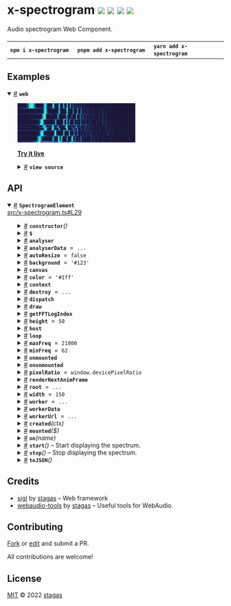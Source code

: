<h1>
x-spectrogram <a href="https://npmjs.org/package/x-spectrogram"><img src="https://img.shields.io/badge/npm-v2.0.1-F00.svg?colorA=000"/></a> <a href="src"><img src="https://img.shields.io/badge/loc-182-FFF.svg?colorA=000"/></a> <a href="https://cdn.jsdelivr.net/npm/x-spectrogram@2.0.1/dist/x-spectrogram.min.js"><img src="https://img.shields.io/badge/brotli-16.1K-333.svg?colorA=000"/></a> <a href="LICENSE"><img src="https://img.shields.io/badge/license-MIT-F0B.svg?colorA=000"/></a>
</h1>

<p></p>

Audio spectrogram Web Component.

<h4>
<table><tr><td title="Triple click to select and copy paste">
<code>npm i x-spectrogram </code>
</td><td title="Triple click to select and copy paste">
<code>pnpm add x-spectrogram </code>
</td><td title="Triple click to select and copy paste">
<code>yarn add x-spectrogram</code>
</td></tr></table>
</h4>

## Examples

<details id="example$web" title="web" open><summary><span><a href="#example$web">#</a></span>  <code><strong>web</strong></code></summary>  <ul><p></p>  <a href="https://stagas.github.io/x-spectrogram/example/web.html"><img width="274.2857142857143" src="example/web.png"></img>  <p><strong>Try it live</strong></p></a>    <details id="source$web" title="web source code" ><summary><span><a href="#source$web">#</a></span>  <code><strong>view source</strong></code></summary>  <a href="example/web.ts">example/web.ts</a>  <p>

```ts
import { fetchAudioBuffer } from 'webaudio-tools'
import { SpectrogramElement } from 'x-spectrogram/dist/esm'

customElements.define('x-spectrogram', SpectrogramElement)
document.body.innerHTML = `
<div id="demo" style="display:inline-flex;height:80px;">
  <x-spectrogram autoresize></x-spectrogram>
</div>
`

const ctx = new AudioContext({ sampleRate: 44100, latencyHint: 'playback' })

const analyser = ctx.createAnalyser()
analyser.fftSize = 4096
analyser.smoothingTimeConstant = 0
analyser.maxDecibels = 0
analyser.minDecibels = -100

// @ts-ignore
const url = new URL('alpha_molecule.ogg', import.meta.url).toString()

fetchAudioBuffer(ctx, url).then(audioBuffer => {
  const source = ctx.createBufferSource()
  source.buffer = audioBuffer
  source.loop = true
  source.connect(ctx.destination)
  source.start(0, 30)
  source.connect(analyser)
  ;(document.querySelector('x-spectrogram') as SpectrogramElement).analyser =
    analyser
})

window.onclick = () => ctx.state !== 'running' ? ctx.resume() : ctx.suspend()
if (ctx.state !== 'running')
  document.body.appendChild(new Text('click to start/stop'))
```

</p>
</details></ul></details>

## API

<p>  <details id="SpectrogramElement$1" title="Class" open><summary><span><a href="#SpectrogramElement$1">#</a></span>  <code><strong>SpectrogramElement</strong></code>    </summary>  <a href="src/x-spectrogram.ts#L29">src/x-spectrogram.ts#L29</a>  <ul>        <p>  <details id="constructor$2" title="Constructor" ><summary><span><a href="#constructor$2">#</a></span>  <code><strong>constructor</strong></code><em>()</em>    </summary>    <ul>    <p>  <details id="new SpectrogramElement$3" title="ConstructorSignature" ><summary><span><a href="#new SpectrogramElement$3">#</a></span>  <code><strong>new SpectrogramElement</strong></code><em>()</em>    </summary>    <ul><p><a href="#SpectrogramElement$1">SpectrogramElement</a></p>        </ul></details></p>    </ul></details><details id="$$83" title="Property" ><summary><span><a href="#$$83">#</a></span>  <code><strong>$</strong></code>    </summary>  <a href="src/work/stagas/sigl/dist/types/sigl.d.ts#L25">src/work/stagas/sigl/dist/types/sigl.d.ts#L25</a>  <ul><p><span>Context</span>&lt;<a href="#SpectrogramElement$1">SpectrogramElement</a> &amp; <span>JsxContext</span>&lt;<a href="#SpectrogramElement$1">SpectrogramElement</a>&gt; &amp; <span>Omit</span>&lt;{<p>    <details id="ctor$87" title="Parameter" ><summary><span><a href="#ctor$87">#</a></span>  <code><strong>ctor</strong></code>    </summary>    <ul><p><span>Class</span>&lt;<a href="#T$47">T</a>&gt;</p>        </ul></details>  <p><strong></strong>&lt;<span>T</span>&gt;<em>(ctor)</em>  &nbsp;=&gt;  <ul><span>CleanClass</span>&lt;<a href="#T$47">T</a>&gt;</ul></p>  <details id="ctx$102" title="Parameter" ><summary><span><a href="#ctx$102">#</a></span>  <code><strong>ctx</strong></code>    </summary>    <ul><p><a href="#T$62">T</a> | <span>Class</span>&lt;<a href="#T$62">T</a>&gt;</p>        </ul></details>  <p><strong></strong>&lt;<span>T</span>&gt;<em>(ctx)</em>  &nbsp;=&gt;  <ul><span>Wrapper</span>&lt;<a href="#T$62">T</a>&gt;</ul></p></p>} &amp; <span>__module</span> &amp; {<p>  <details id="Boolean$106" title="Property" ><summary><span><a href="#Boolean$106">#</a></span>  <code><strong>Boolean</strong></code>    </summary>  <a href="src/work/stagas/sigl/dist/types/index.d.ts#L9">src/work/stagas/sigl/dist/types/index.d.ts#L9</a>  <ul><p>undefined | boolean</p>        </ul></details><details id="Number$105" title="Property" ><summary><span><a href="#Number$105">#</a></span>  <code><strong>Number</strong></code>    </summary>  <a href="src/work/stagas/sigl/dist/types/index.d.ts#L8">src/work/stagas/sigl/dist/types/index.d.ts#L8</a>  <ul><p>undefined | number</p>        </ul></details><details id="String$104" title="Property" ><summary><span><a href="#String$104">#</a></span>  <code><strong>String</strong></code>    </summary>  <a href="src/work/stagas/sigl/dist/types/index.d.ts#L7">src/work/stagas/sigl/dist/types/index.d.ts#L7</a>  <ul><p>undefined | string</p>        </ul></details></p>}, <code>"transition"</code>&gt;&gt;</p>        </ul></details><details id="analyser$16" title="Property" ><summary><span><a href="#analyser$16">#</a></span>  <code><strong>analyser</strong></code>    </summary>  <a href="src/x-spectrogram.ts#L49">src/x-spectrogram.ts#L49</a>  <ul><p><span>AnalyserNode</span></p>        </ul></details><details id="analyserData$17" title="Property" ><summary><span><a href="#analyserData$17">#</a></span>  <code><strong>analyserData</strong></code>  <span><span>&nbsp;=&nbsp;</span>  <code>...</code></span>  </summary>  <a href="src/x-spectrogram.ts#L50">src/x-spectrogram.ts#L50</a>  <ul><p><span>Float32Array</span></p>        </ul></details><details id="autoResize$5" title="Property" ><summary><span><a href="#autoResize$5">#</a></span>  <code><strong>autoResize</strong></code>  <span><span>&nbsp;=&nbsp;</span>  <code>false</code></span>  </summary>  <a href="src/x-spectrogram.ts#L32">src/x-spectrogram.ts#L32</a>  <ul><p>boolean</p>        </ul></details><details id="background$9" title="Property" ><summary><span><a href="#background$9">#</a></span>  <code><strong>background</strong></code>  <span><span>&nbsp;=&nbsp;</span>  <code>'#123'</code></span>  </summary>  <a href="src/x-spectrogram.ts#L38">src/x-spectrogram.ts#L38</a>  <ul><p>string</p>        </ul></details><details id="canvas$25" title="Property" ><summary><span><a href="#canvas$25">#</a></span>  <code><strong>canvas</strong></code>    </summary>  <a href="src/x-spectrogram.ts#L53">src/x-spectrogram.ts#L53</a>  <ul><p><span>HTMLCanvasElement</span></p>        </ul></details><details id="color$10" title="Property" ><summary><span><a href="#color$10">#</a></span>  <code><strong>color</strong></code>  <span><span>&nbsp;=&nbsp;</span>  <code>'#1ff'</code></span>  </summary>  <a href="src/x-spectrogram.ts#L39">src/x-spectrogram.ts#L39</a>  <ul><p>string</p>        </ul></details><details id="context$107" title="Property" ><summary><span><a href="#context$107">#</a></span>  <code><strong>context</strong></code>    </summary>  <a href="src/work/stagas/sigl/dist/types/sigl.d.ts#L26">src/work/stagas/sigl/dist/types/sigl.d.ts#L26</a>  <ul><p><span>ContextClass</span>&lt;<a href="#SpectrogramElement$1">SpectrogramElement</a> &amp; <span>JsxContext</span>&lt;<a href="#SpectrogramElement$1">SpectrogramElement</a>&gt; &amp; <span>Omit</span>&lt;{<p>    <details id="ctor$111" title="Parameter" ><summary><span><a href="#ctor$111">#</a></span>  <code><strong>ctor</strong></code>    </summary>    <ul><p><span>Class</span>&lt;<a href="#T$47">T</a>&gt;</p>        </ul></details>  <p><strong></strong>&lt;<span>T</span>&gt;<em>(ctor)</em>  &nbsp;=&gt;  <ul><span>CleanClass</span>&lt;<a href="#T$47">T</a>&gt;</ul></p>  <details id="ctx$126" title="Parameter" ><summary><span><a href="#ctx$126">#</a></span>  <code><strong>ctx</strong></code>    </summary>    <ul><p><a href="#T$62">T</a> | <span>Class</span>&lt;<a href="#T$62">T</a>&gt;</p>        </ul></details>  <p><strong></strong>&lt;<span>T</span>&gt;<em>(ctx)</em>  &nbsp;=&gt;  <ul><span>Wrapper</span>&lt;<a href="#T$62">T</a>&gt;</ul></p></p>} &amp; <span>__module</span> &amp; {<p>  <details id="Boolean$130" title="Property" ><summary><span><a href="#Boolean$130">#</a></span>  <code><strong>Boolean</strong></code>    </summary>  <a href="src/work/stagas/sigl/dist/types/index.d.ts#L9">src/work/stagas/sigl/dist/types/index.d.ts#L9</a>  <ul><p>undefined | boolean</p>        </ul></details><details id="Number$129" title="Property" ><summary><span><a href="#Number$129">#</a></span>  <code><strong>Number</strong></code>    </summary>  <a href="src/work/stagas/sigl/dist/types/index.d.ts#L8">src/work/stagas/sigl/dist/types/index.d.ts#L8</a>  <ul><p>undefined | number</p>        </ul></details><details id="String$128" title="Property" ><summary><span><a href="#String$128">#</a></span>  <code><strong>String</strong></code>    </summary>  <a href="src/work/stagas/sigl/dist/types/index.d.ts#L7">src/work/stagas/sigl/dist/types/index.d.ts#L7</a>  <ul><p>undefined | string</p>        </ul></details></p>}, <code>"transition"</code>&gt;&gt;</p>        </ul></details><details id="destroy$39" title="Property" ><summary><span><a href="#destroy$39">#</a></span>  <code><strong>destroy</strong></code>  <span><span>&nbsp;=&nbsp;</span>  <code>...</code></span>  </summary>  <a href="src/x-spectrogram.ts#L76">src/x-spectrogram.ts#L76</a>  <ul><p><details id="__type$40" title="Function" ><summary><span><a href="#__type$40">#</a></span>  <em>()</em>    </summary>    <ul>    <p>      <p><strong></strong><em>()</em>  &nbsp;=&gt;  <ul>void</ul></p></p>    </ul></details></p>        </ul></details><details id="dispatch$68" title="Property" ><summary><span><a href="#dispatch$68">#</a></span>  <code><strong>dispatch</strong></code>    </summary>  <a href="src/work/stagas/sigl/dist/types/events.d.ts#L4">src/work/stagas/sigl/dist/types/events.d.ts#L4</a>  <ul><p><span>Dispatch</span>&lt;<details id="__type$69" title="Function" ><summary><span><a href="#__type$69">#</a></span>  <em>(name, detail, init)</em>    </summary>    <ul>    <p>    <details id="name$73" title="Parameter" ><summary><span><a href="#name$73">#</a></span>  <code><strong>name</strong></code>    </summary>    <ul><p><span>Event</span> | <span>Narrow</span>&lt;<a href="#K$71">K</a>, string&gt;</p>        </ul></details><details id="detail$74" title="Parameter" ><summary><span><a href="#detail$74">#</a></span>  <code><strong>detail</strong></code>    </summary>    <ul><p><a href="#E$72">E</a></p>        </ul></details><details id="init$75" title="Parameter" ><summary><span><a href="#init$75">#</a></span>  <code><strong>init</strong></code>    </summary>    <ul><p><span>CustomEventInit</span>&lt;any&gt;</p>        </ul></details>  <p><strong></strong>&lt;<span>K</span>, <span>E</span>&gt;<em>(name, detail, init)</em>  &nbsp;=&gt;  <ul>any</ul></p></p>    </ul></details>&gt;</p>        </ul></details><details id="draw$26" title="Property" ><summary><span><a href="#draw$26">#</a></span>  <code><strong>draw</strong></code>    </summary>  <a href="src/x-spectrogram.ts#L58">src/x-spectrogram.ts#L58</a>  <ul><p><details id="__type$27" title="Function" ><summary><span><a href="#__type$27">#</a></span>  <em>()</em>    </summary>    <ul>    <p>      <p><strong></strong><em>()</em>  &nbsp;=&gt;  <ul>void</ul></p></p>    </ul></details></p>        </ul></details><details id="getFFTLogIndex$18" title="Property" ><summary><span><a href="#getFFTLogIndex$18">#</a></span>  <code><strong>getFFTLogIndex</strong></code>    </summary>  <a href="src/x-spectrogram.ts#L51">src/x-spectrogram.ts#L51</a>  <ul><p><details id="__type$19" title="Function" ><summary><span><a href="#__type$19">#</a></span>  <em>(normal)</em>    </summary>    <ul>    <p>    <details id="normal$21" title="Parameter" ><summary><span><a href="#normal$21">#</a></span>  <code><strong>normal</strong></code>    </summary>    <ul><p>number</p>        </ul></details>  <p><strong></strong><em>(normal)</em>  &nbsp;=&gt;  <ul>number</ul></p></p>    </ul></details></p>        </ul></details><details id="height$8" title="Property" ><summary><span><a href="#height$8">#</a></span>  <code><strong>height</strong></code>  <span><span>&nbsp;=&nbsp;</span>  <code>50</code></span>  </summary>  <a href="src/x-spectrogram.ts#L36">src/x-spectrogram.ts#L36</a>  <ul><p>number</p>        </ul></details><details id="host$82" title="Property" ><summary><span><a href="#host$82">#</a></span>  <code><strong>host</strong></code>    </summary>  <a href="src/work/stagas/sigl/dist/types/sigl.d.ts#L24">src/work/stagas/sigl/dist/types/sigl.d.ts#L24</a>  <ul><p><a href="#SpectrogramElement$1">SpectrogramElement</a></p>        </ul></details><details id="loop$29" title="Property" ><summary><span><a href="#loop$29">#</a></span>  <code><strong>loop</strong></code>    </summary>  <a href="src/x-spectrogram.ts#L59">src/x-spectrogram.ts#L59</a>  <ul><p>{<p>  <details id="start$31" title="Method" ><summary><span><a href="#start$31">#</a></span>  <code><strong>start</strong></code><em>()</em>    </summary>    <ul>    <p>      <p><strong>start</strong><em>()</em>  &nbsp;=&gt;  <ul>void</ul></p></p>    </ul></details><details id="stop$33" title="Method" ><summary><span><a href="#stop$33">#</a></span>  <code><strong>stop</strong></code><em>()</em>    </summary>    <ul>    <p>      <p><strong>stop</strong><em>()</em>  &nbsp;=&gt;  <ul>void</ul></p></p>    </ul></details></p>}</p>        </ul></details><details id="maxFreq$12" title="Property" ><summary><span><a href="#maxFreq$12">#</a></span>  <code><strong>maxFreq</strong></code>  <span><span>&nbsp;=&nbsp;</span>  <code>21000</code></span>  </summary>  <a href="src/x-spectrogram.ts#L42">src/x-spectrogram.ts#L42</a>  <ul><p>number</p>        </ul></details><details id="minFreq$11" title="Property" ><summary><span><a href="#minFreq$11">#</a></span>  <code><strong>minFreq</strong></code>  <span><span>&nbsp;=&nbsp;</span>  <code>62</code></span>  </summary>  <a href="src/x-spectrogram.ts#L41">src/x-spectrogram.ts#L41</a>  <ul><p>number</p>        </ul></details><details id="onmounted$80" title="Property" ><summary><span><a href="#onmounted$80">#</a></span>  <code><strong>onmounted</strong></code>    </summary>    <ul><p><span>EventHandler</span>&lt;<a href="#SpectrogramElement$1">SpectrogramElement</a>, <span>CustomEvent</span>&lt;any&gt;&gt;</p>        </ul></details><details id="onunmounted$81" title="Property" ><summary><span><a href="#onunmounted$81">#</a></span>  <code><strong>onunmounted</strong></code>    </summary>    <ul><p><span>EventHandler</span>&lt;<a href="#SpectrogramElement$1">SpectrogramElement</a>, <span>CustomEvent</span>&lt;any&gt;&gt;</p>        </ul></details><details id="pixelRatio$6" title="Property" ><summary><span><a href="#pixelRatio$6">#</a></span>  <code><strong>pixelRatio</strong></code>  <span><span>&nbsp;=&nbsp;</span>  <code>window.devicePixelRatio</code></span>  </summary>  <a href="src/x-spectrogram.ts#L33">src/x-spectrogram.ts#L33</a>  <ul><p>number</p>        </ul></details><details id="renderNextAnimFrame$22" title="Property" ><summary><span><a href="#renderNextAnimFrame$22">#</a></span>  <code><strong>renderNextAnimFrame</strong></code>    </summary>  <a href="src/x-spectrogram.ts#L52">src/x-spectrogram.ts#L52</a>  <ul><p><details id="__type$23" title="Function" ><summary><span><a href="#__type$23">#</a></span>  <em>()</em>    </summary>    <ul>    <p>      <p><strong></strong><em>()</em>  &nbsp;=&gt;  <ul>void</ul></p></p>    </ul></details></p>        </ul></details><details id="root$4" title="Property" ><summary><span><a href="#root$4">#</a></span>  <code><strong>root</strong></code>  <span><span>&nbsp;=&nbsp;</span>  <code>...</code></span>  </summary>  <a href="src/x-spectrogram.ts#L30">src/x-spectrogram.ts#L30</a>  <ul><p><span>ShadowRoot</span></p>        </ul></details><details id="width$7" title="Property" ><summary><span><a href="#width$7">#</a></span>  <code><strong>width</strong></code>  <span><span>&nbsp;=&nbsp;</span>  <code>150</code></span>  </summary>  <a href="src/x-spectrogram.ts#L35">src/x-spectrogram.ts#L35</a>  <ul><p>number</p>        </ul></details><details id="worker$14" title="Property" ><summary><span><a href="#worker$14">#</a></span>  <code><strong>worker</strong></code>  <span><span>&nbsp;=&nbsp;</span>  <code>...</code></span>  </summary>  <a href="src/x-spectrogram.ts#L46">src/x-spectrogram.ts#L46</a>  <ul><p><code>null</code> | <span>Worker</span></p>        </ul></details><details id="workerData$15" title="Property" ><summary><span><a href="#workerData$15">#</a></span>  <code><strong>workerData</strong></code>    </summary>  <a href="src/x-spectrogram.ts#L47">src/x-spectrogram.ts#L47</a>  <ul><p><span>Float32Array</span></p>        </ul></details><details id="workerUrl$13" title="Property" ><summary><span><a href="#workerUrl$13">#</a></span>  <code><strong>workerUrl</strong></code>  <span><span>&nbsp;=&nbsp;</span>  <code>...</code></span>  </summary>  <a href="src/x-spectrogram.ts#L45">src/x-spectrogram.ts#L45</a>  <ul><p>string</p>        </ul></details><details id="created$131" title="Method" ><summary><span><a href="#created$131">#</a></span>  <code><strong>created</strong></code><em>(ctx)</em>    </summary>    <ul>    <p>    <details id="ctx$133" title="Parameter" ><summary><span><a href="#ctx$133">#</a></span>  <code><strong>ctx</strong></code>    </summary>    <ul><p><span>Context</span>&lt;<a href="#SpectrogramElement$1">SpectrogramElement</a> &amp; <span>JsxContext</span>&lt;<a href="#SpectrogramElement$1">SpectrogramElement</a>&gt; &amp; <span>Omit</span>&lt;{<p>    <details id="ctor$137" title="Parameter" ><summary><span><a href="#ctor$137">#</a></span>  <code><strong>ctor</strong></code>    </summary>    <ul><p><span>Class</span>&lt;<a href="#T$47">T</a>&gt;</p>        </ul></details>  <p><strong></strong>&lt;<span>T</span>&gt;<em>(ctor)</em>  &nbsp;=&gt;  <ul><span>CleanClass</span>&lt;<a href="#T$47">T</a>&gt;</ul></p>  <details id="ctx$152" title="Parameter" ><summary><span><a href="#ctx$152">#</a></span>  <code><strong>ctx</strong></code>    </summary>    <ul><p><a href="#T$62">T</a> | <span>Class</span>&lt;<a href="#T$62">T</a>&gt;</p>        </ul></details>  <p><strong></strong>&lt;<span>T</span>&gt;<em>(ctx)</em>  &nbsp;=&gt;  <ul><span>Wrapper</span>&lt;<a href="#T$62">T</a>&gt;</ul></p></p>} &amp; <span>__module</span> &amp; {<p>  <details id="Boolean$156" title="Property" ><summary><span><a href="#Boolean$156">#</a></span>  <code><strong>Boolean</strong></code>    </summary>  <a href="src/work/stagas/sigl/dist/types/index.d.ts#L9">src/work/stagas/sigl/dist/types/index.d.ts#L9</a>  <ul><p>undefined | boolean</p>        </ul></details><details id="Number$155" title="Property" ><summary><span><a href="#Number$155">#</a></span>  <code><strong>Number</strong></code>    </summary>  <a href="src/work/stagas/sigl/dist/types/index.d.ts#L8">src/work/stagas/sigl/dist/types/index.d.ts#L8</a>  <ul><p>undefined | number</p>        </ul></details><details id="String$154" title="Property" ><summary><span><a href="#String$154">#</a></span>  <code><strong>String</strong></code>    </summary>  <a href="src/work/stagas/sigl/dist/types/index.d.ts#L7">src/work/stagas/sigl/dist/types/index.d.ts#L7</a>  <ul><p>undefined | string</p>        </ul></details></p>}, <code>"transition"</code>&gt;&gt;</p>        </ul></details>  <p><strong>created</strong><em>(ctx)</em>  &nbsp;=&gt;  <ul>void</ul></p></p>    </ul></details><details id="mounted$42" title="Method" ><summary><span><a href="#mounted$42">#</a></span>  <code><strong>mounted</strong></code><em>($)</em>    </summary>  <a href="src/x-spectrogram.ts#L78">src/x-spectrogram.ts#L78</a>  <ul>    <p>    <details id="$$44" title="Parameter" ><summary><span><a href="#$$44">#</a></span>  <code><strong>$</strong></code>    </summary>    <ul><p><span>Context</span>&lt;<a href="#SpectrogramElement$1">SpectrogramElement</a> &amp; <span>JsxContext</span>&lt;<a href="#SpectrogramElement$1">SpectrogramElement</a>&gt; &amp; <span>Omit</span>&lt;{<p>    <details id="ctor$48" title="Parameter" ><summary><span><a href="#ctor$48">#</a></span>  <code><strong>ctor</strong></code>    </summary>    <ul><p><span>Class</span>&lt;<a href="#T$47">T</a>&gt;</p>        </ul></details>  <p><strong></strong>&lt;<span>T</span>&gt;<em>(ctor)</em>  &nbsp;=&gt;  <ul><span>CleanClass</span>&lt;<a href="#T$47">T</a>&gt;</ul></p>  <details id="ctx$63" title="Parameter" ><summary><span><a href="#ctx$63">#</a></span>  <code><strong>ctx</strong></code>    </summary>    <ul><p><a href="#T$62">T</a> | <span>Class</span>&lt;<a href="#T$62">T</a>&gt;</p>        </ul></details>  <p><strong></strong>&lt;<span>T</span>&gt;<em>(ctx)</em>  &nbsp;=&gt;  <ul><span>Wrapper</span>&lt;<a href="#T$62">T</a>&gt;</ul></p></p>} &amp; <span>__module</span> &amp; {<p>  <details id="Boolean$67" title="Property" ><summary><span><a href="#Boolean$67">#</a></span>  <code><strong>Boolean</strong></code>    </summary>  <a href="src/work/stagas/sigl/dist/types/index.d.ts#L9">src/work/stagas/sigl/dist/types/index.d.ts#L9</a>  <ul><p>undefined | boolean</p>        </ul></details><details id="Number$66" title="Property" ><summary><span><a href="#Number$66">#</a></span>  <code><strong>Number</strong></code>    </summary>  <a href="src/work/stagas/sigl/dist/types/index.d.ts#L8">src/work/stagas/sigl/dist/types/index.d.ts#L8</a>  <ul><p>undefined | number</p>        </ul></details><details id="String$65" title="Property" ><summary><span><a href="#String$65">#</a></span>  <code><strong>String</strong></code>    </summary>  <a href="src/work/stagas/sigl/dist/types/index.d.ts#L7">src/work/stagas/sigl/dist/types/index.d.ts#L7</a>  <ul><p>undefined | string</p>        </ul></details></p>}, <code>"transition"</code>&gt;&gt;</p>        </ul></details>  <p><strong>mounted</strong><em>($)</em>  &nbsp;=&gt;  <ul>void</ul></p></p>    </ul></details><details id="on$76" title="Method" ><summary><span><a href="#on$76">#</a></span>  <code><strong>on</strong></code><em>(name)</em>    </summary>    <ul>    <p>    <details id="name$79" title="Parameter" ><summary><span><a href="#name$79">#</a></span>  <code><strong>name</strong></code>    </summary>    <ul><p><a href="#K$78">K</a></p>        </ul></details>  <p><strong>on</strong>&lt;<span>K</span>&gt;<em>(name)</em>  &nbsp;=&gt;  <ul><span>On</span>&lt;<span>Fn</span>&lt;[  <span>EventHandler</span>&lt;<a href="#SpectrogramElement$1">SpectrogramElement</a>, <span>LifecycleEvents</span> &amp; object  [<a href="#K$78">K</a>]&gt;  ], <span>Off</span>&gt;&gt;</ul></p></p>    </ul></details><details id="start$35" title="Method" ><summary><span><a href="#start$35">#</a></span>  <code><strong>start</strong></code><em>()</em>     &ndash; Start displaying the spectrum.</summary>  <a href="src/x-spectrogram.ts#L66">src/x-spectrogram.ts#L66</a>  <ul>    <p>      <p><strong>start</strong><em>()</em>  &nbsp;=&gt;  <ul>void</ul></p></p>    </ul></details><details id="stop$37" title="Method" ><summary><span><a href="#stop$37">#</a></span>  <code><strong>stop</strong></code><em>()</em>     &ndash; Stop displaying the spectrum.</summary>  <a href="src/x-spectrogram.ts#L72">src/x-spectrogram.ts#L72</a>  <ul>    <p>      <p><strong>stop</strong><em>()</em>  &nbsp;=&gt;  <ul>void</ul></p></p>    </ul></details><details id="toJSON$157" title="Method" ><summary><span><a href="#toJSON$157">#</a></span>  <code><strong>toJSON</strong></code><em>()</em>    </summary>    <ul>    <p>      <p><strong>toJSON</strong><em>()</em>  &nbsp;=&gt;  <ul><span>Pick</span>&lt;<a href="#SpectrogramElement$1">SpectrogramElement</a>, keyof     <a href="#SpectrogramElement$1">SpectrogramElement</a>&gt;</ul></p></p>    </ul></details></p></ul></details></p>

## Credits

- [sigl](https://npmjs.org/package/sigl) by [stagas](https://github.com/stagas) &ndash; Web framework
- [webaudio-tools](https://npmjs.org/package/webaudio-tools) by [stagas](https://github.com/stagas) &ndash; Useful tools for WebAudio.

## Contributing

[Fork](https://github.com/stagas/x-spectrogram/fork) or [edit](https://github.dev/stagas/x-spectrogram) and submit a PR.

All contributions are welcome!

## License

<a href="LICENSE">MIT</a> &copy; 2022 [stagas](https://github.com/stagas)
